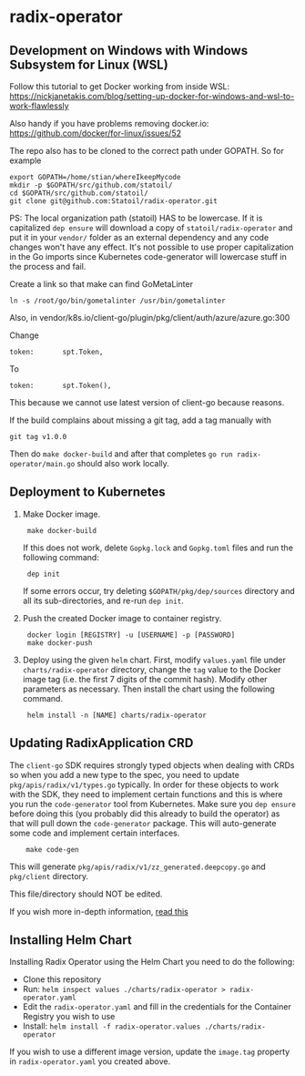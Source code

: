 # radix-operator

## Development on Windows with Windows Subsystem for Linux (WSL)

Follow this tutorial to get Docker working from inside WSL: https://nickjanetakis.com/blog/setting-up-docker-for-windows-and-wsl-to-work-flawlessly

Also handy if you have problems removing docker.io: https://github.com/docker/for-linux/issues/52

The repo also has to be cloned to the correct path under GOPATH. So for example

    export GOPATH=/home/stian/whereIkeepMycode
    mkdir -p $GOPATH/src/github.com/statoil/
    cd $GOPATH/src/github.com/statoil/
    git clone git@github.com:Statoil/radix-operator.git

PS: The local organization path (statoil) HAS to be lowercase. If it is capitalized `dep ensure` will download a copy of `statoil/radix-operator` and put it in your `vendor/` folder as an external dependency and any code changes won't have any effect. It's not possible to use proper capitalization in the Go imports since Kubernetes code-generator will lowercase stuff in the process and fail.

Create a link so that make can find GoMetaLinter

    ln -s /root/go/bin/gometalinter /usr/bin/gometalinter

Also, in vendor/k8s.io/client-go/plugin/pkg/client/auth/azure/azure.go:300

Change

    token:       spt.Token,

To

    token:       spt.Token(),

This because we cannot use latest version of client-go because reasons.

If the build complains about missing a git tag, add a tag manually with

    git tag v1.0.0

Then do `make docker-build` and after that completes `go run radix-operator/main.go` should also work locally.

## Deployment  to Kubernetes

1. Make Docker image.

        make docker-build

    If this does not work, delete `Gopkg.lock` and `Gopkg.toml` files and run the following command:

        dep init

    If some errors occur, try deleting `$GOPATH/pkg/dep/sources` directory and all its sub-directories, and re-run `dep init`.

2. Push the created Docker image to container registry.

        docker login [REGISTRY] -u [USERNAME] -p [PASSWORD]
        make docker-push

3. Deploy using the given `helm` chart. First, modify `values.yaml` file under `charts/radix-operator` directory, change the `tag` value to the Docker image tag (i.e. the first 7 digits of the commit hash). Modify other parameters as necessary. Then install the chart using the following command.

        helm install -n [NAME] charts/radix-operator

## Updating RadixApplication CRD

The `client-go` SDK requires strongly typed objects when dealing with CRDs so when you add a new type to the spec, you need to update `pkg/apis/radix/v1/types.go` typically.
In order for these objects to work with the SDK, they need to implement certain functions and this is where you run the `code-generator` tool from Kubernetes.
Make sure you `dep ensure` before doing this (you probably did this already to build the operator) as that will pull down the `code-generator` package.
This will auto-generate some code and implement certain interfaces.

        make code-gen

This will generate `pkg/apis/radix/v1/zz_generated.deepcopy.go` and `pkg/client` directory.

This file/directory should NOT be edited.

If you wish more in-depth information, [read this](https://blog.openshift.com/kubernetes-deep-dive-code-generation-customresources/)

## Installing Helm Chart

Installing Radix Operator using the Helm Chart you need to do the following:

- Clone this repository
- Run: `helm inspect values ./charts/radix-operator > radix-operator.yaml`
- Edit the `radix-operator.yaml` and fill in the credentials for the Container Registry you wish to use
- Install: `helm install -f radix-operator.values ./charts/radix-operator`

If you wish to use a different image version, update the `image.tag` property in `radix-operator.yaml` you created above.